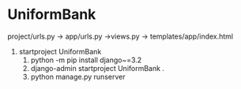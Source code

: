 # UniformBank
project/urls.py -> app/urls.py ->views.py -> templates/app/index.html
1. startproject UniformBank
    1. python -m pip install django~=3.2
    2. django-admin startproject UniformBank .
    3. python manage.py runserver
